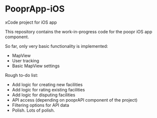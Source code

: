 # PooprApp-iOS
xCode project for iOS app

This repository contains the work-in-progress code for the poopr iOS app component. 

So far, only very basic functionality is implemented:
- MapView
- User tracking
- Basic MapView settings

Rough to-do list:
- Add logic for creating new facilities
- Add logic for rating existing facilities
- Add logic for disputing facilities
- API access (depending on pooprAPI component of the project)
- Filtering options for API data
- Polish. Lots of polish.
